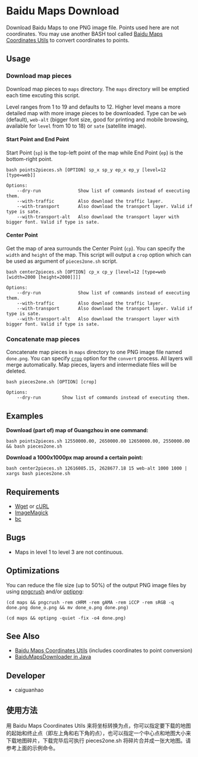 Baidu Maps Download
===================

Download Baidu Maps to one PNG image file. Points used here are not coordinates. You may use another BASH tool called [Baidu Maps Coordinates Utils](https://github.com/caiguanhao/baidu-maps-coord-utils) to convert coordinates to points.

Usage
-----

### Download map pieces

Download map pieces to ``maps`` directory. The ``maps`` directory will be emptied each time excuting this script.

Level ranges from 1 to 19 and defaults to 12. Higher level means a more detailed map with more image pieces to be downloaded.
Type can be ``web`` (default), ``web-alt`` (bigger font size, good for printing and mobile browsing, available for ``level`` from 10 to 18) or ``sate`` (satellite image).

#### Start Point and End Point

Start Point (``sp``) is the top-left point of the map while End Point (``ep``) is the bottom-right point.

    bash points2pieces.sh [OPTION] sp_x sp_y ep_x ep_y [level=12 [type=web]]
    
    Options:
        --dry-run              Show list of commands instead of executing them.
        --with-traffic         Also download the traffic layer.
        --with-transport       Also download the transport layer. Valid if type is sate.
        --with-transport-alt   Also download the transport layer with bigger font. Valid if type is sate.

#### Center Point

Get the map of area surrounds the Center Point (``cp``).
You can specify the ``width`` and ``height`` of the map.
This script will output a ``crop`` option which can be used as argument of ``pieces2one.sh`` script.

    bash center2pieces.sh [OPTION] cp_x cp_y [level=12 [type=web [width=2000 [height=2000]]]]
    
    Options:
        --dry-run              Show list of commands instead of executing them.
        --with-traffic         Also download the traffic layer.
        --with-transport       Also download the transport layer. Valid if type is sate.
        --with-transport-alt   Also download the transport layer with bigger font. Valid if type is sate.

### Concatenate map pieces

Concatenate map pieces in ``maps`` directory to one PNG image file named ``done.png``.
You can specify [``crop``](http://www.imagemagick.org/Usage/crop/) option for the ``convert`` process.
All layers will merge automatically. Map pieces, layers and intermediate files will be deleted.

    bash pieces2one.sh [OPTION] [crop]
    
    Options:
        --dry-run        Show list of commands instead of executing them.

Examples
--------

**Download (part of) map of Guangzhou in one command:**

    bash points2pieces.sh 12550000.00, 2650000.00 12650000.00, 2550000.00 && bash pieces2one.sh

**Download a 1000x1000px map around a certain point:**

    bash center2pieces.sh 12616085.15, 2628677.18 15 web-alt 1000 1000 | xargs bash pieces2one.sh

Requirements
------------

* [Wget](http://www.gnu.org/software/wget/) or [cURL](http://curl.haxx.se/)
* [ImageMagick](http://www.imagemagick.org/)
* [bc](http://www.gnu.org/software/bc/)

Bugs
----

* Maps in level 1 to level 3 are not continuous.

Optimizations
-------------

You can reduce the file size (up to 50%) of the output PNG image files by using [pngcrush](http://pmt.sourceforge.net/pngcrush/) and/or [optipng](http://optipng.sourceforge.net/):

    (cd maps && pngcrush -rem cHRM -rem gAMA -rem iCCP -rem sRGB -q done.png done_o.png && mv done_o.png done.png)
    
    (cd maps && optipng -quiet -fix -o4 done.png)

See Also
--------

* [Baidu Maps Coordinates Utils](https://github.com/caiguanhao/baidu-maps-coord-utils) (includes coordinates to point conversion)
* [BaiduMapsDownloader in Java](https://github.com/java-MagicWang/BaiduMapDownloader/blob/master/MapDownloader.java)

Developer
---------

* caiguanhao

使用方法
--------

用 Baidu Maps Coordinates Utils 来将坐标转换为点，你可以指定要下载的地图的起始和终止点（即左上角和右下角的点），也可以指定一个中心点和地图大小来下载地图碎片，下载完毕后可执行 pieces2one.sh 将碎片合并成一张大地图。请参考上面的示例命令。
